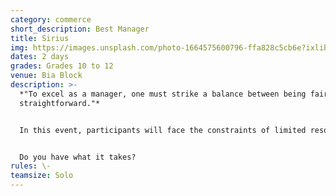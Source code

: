 ```yaml
---
category: commerce
short_description: Best Manager
title: Sirius
img: https://images.unsplash.com/photo-1664575600796-ffa828c5cb6e?ixlib=rb-4.0.3&ixid=M3wxMjA3fDB8MHxzZWFyY2h8OXx8bWFuYWdlcnxlbnwwfHwwfHx8MA%3D%3D&auto=format&fit=crop&w=900&q=60
dates: 2 days
grades: Grades 10 to 12
venue: Bia Block
description: >-
  *"To excel as a manager, one must strike a balance between being fair and
  straightforward."*


  In this event, participants will face the constraints of limited resources, time, and a high-pressure environment. From formulating groundbreaking proposals to effectively managing crises, this event will evaluate and challenge your inventive entrepreneurial aptitude amidst intense rivalry, with the goal of emerging as the foremost contender. The competition will be fierce, allowing only a few individuals to rise to the top and be recognized as leaders. 


  Do you have what it takes?
rules: \-
teamsize: Solo
---
```

